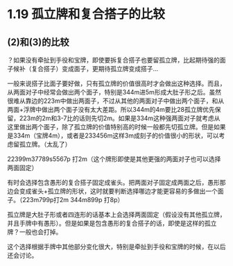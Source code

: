 # 1.19 孤立牌和复合搭子的比较

## (2)和(3)的比较

？如果没有牵扯到手役和宝牌，即使要拆复合搭子也要留孤立牌，比起期待强的面子候补（复合搭子）变成面子，更期待孤立牌变成搭子...


一般来说搭子比面子要好做，只有孤立牌的价值很高时才会做出这种选择。而且，从两面对子中经常会做出两个面子，特别是344m进5m形成大肚子形之后。虽然很难从靠边的223m中做出两面子，不过从其他的两面对子中做出两个面子，和从两面+浮牌中做出两个面子没有太大差距。所以344m的4m要比28孤立牌优先保留，223m的2m和3-7比的话则先切2m。如果是334m这种强两面对子就考虑从这里做出两个面子，除了孤立牌的价值特别高的时候一般都先切孤立牌。但是如果是334m（宝牌4m），或者是233456m这样3m成刻子的价值很小的形状，可以考虑留孤立牌。（太乱了）

22399m37789s5567p 打2m（这个牌形即使是其他更强的两面对子也可以选择两面固定）

有时会选择包含愚形的复合搭子固定成雀头。把两面对子固定成两面之后，愚形那边会变成雀头+孤立牌的形状，这时就要判断选择哪边才能更容易的多做出一个面子。（223m799p打2m 344m899p 打8p）

孤立牌是大肚子形或者四连形的话基本上会选择两面固定（假设没有其他孤立牌，并且手牌中有愚形）。但是如果是包含愚形的复合搭子的话，即使是这样的孤立牌？一般也会打掉。

这个选择根据手牌中其他部分变化很大，特别是牵扯到手役和宝牌的时候，在以后还会讨论。